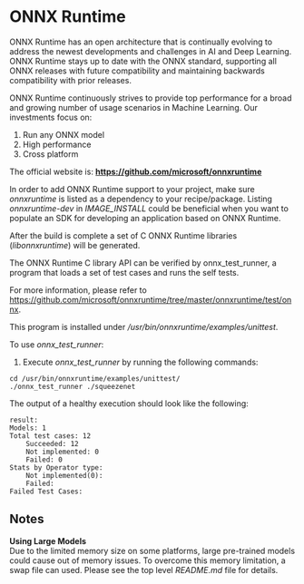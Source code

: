 # ONNX Runtime
ONNX Runtime has an open architecture that is continually evolving to address
the newest developments and challenges in AI and Deep Learning. ONNX Runtime
stays up to date with the ONNX standard, supporting all ONNX releases with
future compatibility and maintaining backwards compatibility with prior
releases.

ONNX Runtime continuously strives to provide top performance for a broad and
growing number of usage scenarios in Machine Learning. Our investments focus on:

1. Run any ONNX model
2. High performance
3. Cross platform

The official website is:
**https://github.com/microsoft/onnxruntime**

In order to add ONNX Runtime support to your project, make sure *onnxruntime*
is listed as a dependency to your recipe/package. Listing *onnxruntime-dev*
in *IMAGE\_INSTALL* could be beneficial when you want to populate an SDK for
developing an application based on ONNX Runtime.

After the build is complete a set of C ONNX Runtime libraries
(*libonnxruntime*) will be generated.

The ONNX Runtime C library API can be verified by onnx_test_runner, a program
that loads a set of test cases and runs the self tests.

For more information, please refer to
https://github.com/microsoft/onnxruntime/tree/master/onnxruntime/test/onnx.

This program is installed under */usr/bin/onnxruntime/examples/unittest*.

To use *onnx_test_runner*:
1. Execute *onnx_test_runner* by running the following commands:
```
cd /usr/bin/onnxruntime/examples/unittest/
./onnx_test_runner ./squeezenet
```
The output of a healthy execution should look like the following:
```
result:
Models: 1
Total test cases: 12
	Succeeded: 12
	Not implemented: 0
	Failed: 0
Stats by Operator type:
	Not implemented(0):
	Failed:
Failed Test Cases:
```

## Notes ##
**Using Large Models**\
Due to the limited memory size on some platforms, large pre-trained models could
cause out of memory issues. To overcome this memory limitation, a swap file can
used. Please see the top level *README.md* file for details.
